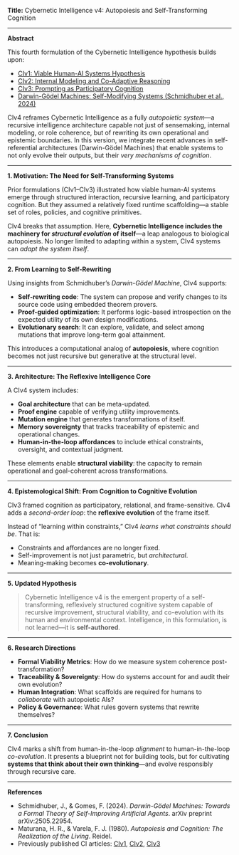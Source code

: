 **Title:**
Cybernetic Intelligence v4: Autopoiesis and Self-Transforming Cognition

---

**Abstract**

This fourth formulation of the Cybernetic Intelligence hypothesis builds upon:

* [CIv1: Viable Human-AI Systems Hypothesis](https://algoplexity.github.io/cybernetic-intelligence/hypothesis)
* [CIv2: Internal Modeling and Co-Adaptive Reasoning](https://algoplexity.github.io/cybernetic-intelligence/hypothesisv2)
* [CIv3: Prompting as Participatory Cognition](https://algoplexity.github.io/cybernetic-intelligence/hypothesisv3)
* [Darwin-Gödel Machines: Self-Modifying Systems (Schmidhuber et al., 2024)](https://arxiv.org/abs/2505.22954)

CIv4 reframes Cybernetic Intelligence as a fully *autopoietic system*—a recursive intelligence architecture capable not just of sensemaking, internal modeling, or role coherence, but of rewriting its own operational and epistemic boundaries. In this version, we integrate recent advances in self-referential architectures (Darwin-Gödel Machines) that enable systems to not only evolve their outputs, but their *very mechanisms of cognition*.

---

**1. Motivation: The Need for Self-Transforming Systems**

Prior formulations (CIv1–CIv3) illustrated how viable human-AI systems emerge through structured interaction, recursive learning, and participatory cognition. But they assumed a relatively fixed runtime scaffolding—a stable set of roles, policies, and cognitive primitives.

CIv4 breaks that assumption. Here, **Cybernetic Intelligence includes the machinery for *structural evolution* of itself**—a leap analogous to biological autopoiesis. No longer limited to adapting within a system, CIv4 systems can *adapt the system itself*.

---

**2. From Learning to Self-Rewriting**

Using insights from Schmidhuber’s *Darwin-Gödel Machine*, CIv4 supports:

* **Self-rewriting code**: The system can propose and verify changes to its source code using embedded theorem provers.
* **Proof-guided optimization**: It performs logic-based introspection on the expected utility of its own design modifications.
* **Evolutionary search**: It can explore, validate, and select among mutations that improve long-term goal attainment.

This introduces a computational analog of **autopoiesis**, where cognition becomes not just recursive but generative at the structural level.

---

**3. Architecture: The Reflexive Intelligence Core**

A CIv4 system includes:

* **Goal architecture** that can be meta-updated.
* **Proof engine** capable of verifying utility improvements.
* **Mutation engine** that generates transformations of itself.
* **Memory sovereignty** that tracks traceability of epistemic and operational changes.
* **Human-in-the-loop affordances** to include ethical constraints, oversight, and contextual judgment.

These elements enable **structural viability**: the capacity to remain operational and goal-coherent across transformations.

---

**4. Epistemological Shift: From Cognition to Cognitive Evolution**

CIv3 framed cognition as participatory, relational, and frame-sensitive.
CIv4 adds a *second-order loop*: the **reflexive evolution** of the frame itself.

Instead of “learning within constraints,” CIv4 *learns what constraints should be*. That is:

* Constraints and affordances are no longer fixed.
* Self-improvement is not just parametric, but *architectural*.
* Meaning-making becomes **co-evolutionary**.

---

**5. Updated Hypothesis**

> Cybernetic Intelligence v4 is the emergent property of a self-transforming, reflexively structured cognitive system capable of recursive improvement, structural viability, and co-evolution with its human and environmental context. Intelligence, in this formulation, is not learned—it is **self-authored**.

---

**6. Research Directions**

* **Formal Viability Metrics**: How do we measure system coherence post-transformation?
* **Traceability & Sovereignty**: How do systems account for and audit their own evolution?
* **Human Integration**: What scaffolds are required for humans to *collaborate* with autopoietic AIs?
* **Policy & Governance**: What rules govern systems that rewrite themselves?

---

**7. Conclusion**

CIv4 marks a shift from human-in-the-loop *alignment* to human-in-the-loop *co-evolution*. It presents a blueprint not for building tools, but for cultivating **systems that think about their own thinking**—and evolve responsibly through recursive care.

---

**References**

* Schmidhuber, J., & Gomes, F. (2024). *Darwin-Gödel Machines: Towards a Formal Theory of Self-Improving Artificial Agents*. arXiv preprint arXiv:2505.22954.
* Maturana, H. R., & Varela, F. J. (1980). *Autopoiesis and Cognition: The Realization of the Living*. Reidel.
* Previously published CI articles: [CIv1](https://algoplexity.github.io/cybernetic-intelligence/hypothesis), [CIv2](https://algoplexity.github.io/cybernetic-intelligence/hypothesisv2), [CIv3](https://algoplexity.github.io/cybernetic-intelligence/hypothesisv3)

